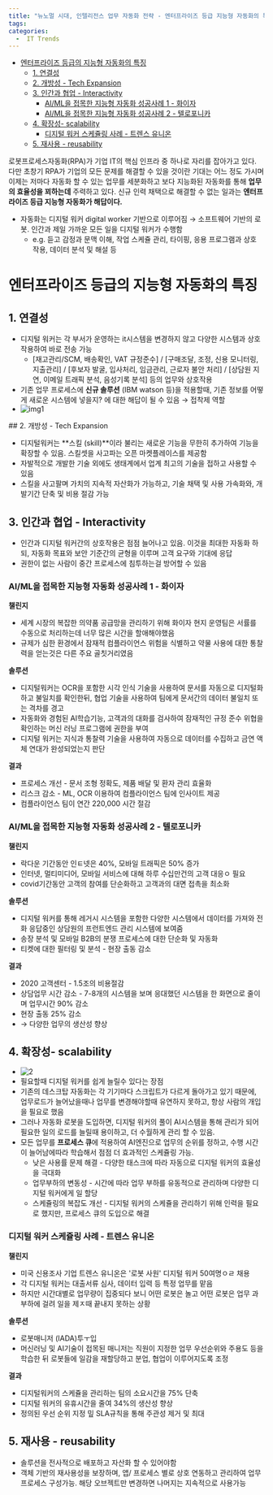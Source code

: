 ```yaml
---
title: "뉴노멀 시대, 인텔리전스 업무 자동화 전략 - 엔터프라이즈 등급 지능형 자동화의 특징과 사례"
tags:
categories:
  -  IT Trends
---
```


<!-- TOC START min:1 max:3 link:true asterisk:false update:true -->
- [엔터프라이즈 등급의 지능형 자동화의 특징](#엔터프라이즈-등급의-지능형-자동화의-특징)
  - [1. 연결성](#1-연결성)
  - [2. 개방성 - Tech Expansion](#2-개방성---tech-expansion)
  - [3. 인간과 협업 - Interactivity](#3-인간과-협업---interactivity)
    - [AI/ML을 접목한 지능형 자동화 성공사례 1 - 화이자](#aiml을-접목한-지능형-자동화-성공사례-1---화이자)
    - [AI/ML을 접목한 지능형 자동화 성공사례 2 - 텔로포니카](#aiml을-접목한-지능형-자동화-성공사례-2---텔로포니카)
  - [4. 확장성- scalability](#4-확장성--scalability)
    - [디지털 워커 스케쥴링 사례 - 트렌스 유니온](#디지털-워커-스케쥴링-사례---트렌스-유니온)
  - [5. 재사용 - reusability](#5-재사용---reusability)
<!-- TOC END -->



로봇프로세스자동화(RPA)가 기업 IT의 핵심 인프라 중 하나로 자리를 잡아가고 있다. 다만 초창기 RPA가 기업의 모든 문제를 해결할 수 있을 것이란 기대는 어느 정도 가시며 이제는 저마다 자동화 할 수 있는 업무를 세분화하고 보다 지능화된 자동화를 통해 **업무의 효율성을 꾀하는데** 주력하고 있다. 신규 인력 채택으로 해결할 수 없는 일과는 **엔터프라이즈 등급 지능형 자동화가 해답이다.**
- 자동화는 디지털 워커 digital worker 기반으로 이루어짐 → 소프트웨어 기반의 로봇. 인간과 제일 가까운 모든 일을 디지털 워커가 수행함
    - e.g. 듣고 감정과 문맥 이해, 작업 스케쥴 관리, 타이핑, 응용 프로그램과 상호 작용, 데이터 분석 및 해설 등


# 엔터프라이즈 등급의 지능형 자동화의 특징

## 1. 연결성
- 디지털 워커는 각 부서가 운영하는 it시스템을 변경하지 않고 다양한 시스템과 상호작용하여 바로 전송 가능
  - [재고관리/SCM, 배송확인, VAT 규정준수] / [구매조달, 조정, 신용 모니터링, 지출관리] / [후보자 발굴, 입사처리, 임금관리, 근로자 불안 처리] / [상담원 지연, 이메일 트래픽 분석, 음성기록 분석] 등의 업무와 상호작용
- 기존 업무 프로세스에 **신규 솔루션** (IBM watson 등)을 적용할때, 기존 정보를 어떻게 새로운 시스템에 넣을지? 에 대한 해답이 될 수 있음 → 접착제 역할
- ![img1](https://user-images.githubusercontent.com/33334078/116967249-da520600-acec-11eb-9964-a8db8ca1daaf.png)



## 2. 개방성 - Tech Expansion
- 디지털워커는 **스킬 (skill)**이라 불리는 새로운 기능을 무한히 추가하여 기능을 확장할 수 있음. 스킬셋을 사고파는 오픈 마켓플레이스를 제공함
- 자발적으로 개발한 기술 외에도 생태계에서 업계 최고의 기술을 접하고 사용할 수 있음
- 스킬을 사고팔며 가치의 지속적 자산화가 가능하고, 기술 채택 및 사용 가속화와, 개발기간 단축 및 비용 절감 가능


## 3. 인간과 협업 - Interactivity
- 인간과 디지털 워커간의 상호작용은 점점 늘어나고 있음. 이것을 최대한 자동화 하되, 자동화 목표와 보안 기준간의 균형을 이루며 고객 요구와 기대에 응답
- 권한이 없는 사람이 중간 프로세스에 침투하는걸 방어할 수 있음


### AI/ML을 접목한 지능형 자동화 성공사례 1 - 화이자
**챌린지**
- 세계 시장의 복잡한 의약품 공급망을 관리하기 위해 화이자 현지 운영팀은 서률를 수동으로 처리하는데 너무 많은 시간을 할애해야했음
- 규제가 심한 환경에서 잠재적 컴플라이언스 위험을 식별하고 약물 사용에 대한 통찰력을 얻는것은 다른 주요 골칫거리였음

**솔루션**
- 디지털워커는 OCR을 포함한 시각 인식 기술을 사용하여 문서를 자동으로 디지털화하고 불일치를 확인한뒤, 협업 기술을 사용하여 팀에게 문서간의 데이터 불일치 또는 격차를 경고
- 자동화와 경험된 AI학습기능, 고객과의 대화를 검사하여 잠재적인 규정 준수 위협을 확인하는 머신 러닝 프로그램에 권한을 부여
- 디지털 워커는 지식과 통찰력 기술을 사용하여 자동으로 데이터를 수집하고 금연 액체 연대가 완성되었는지 판단

**결과**
- 프로세스 개선 - 문서 조형 정확도, 제품 배달 및 환자 관리 효율화
- 리스크 감소 - ML, OCR 이용하여 컴플라이언스 팀에 인사이트 제공
- 컴플라이언스 팀이 연간 220,000 시간 절감


### AI/ML을 접목한 지능형 자동화 성공사례 2 - 텔로포니카

**챌린지**
- 락다운 기간동안 인ㅌ넷은 40%, 모바일 트래픽은 50% 증가
- 인터넷, 멀티미디어, 모바일 서비스에 대해 하루 수십만건의 고객 대응ㅇ 필요
- covid기간동안 고객의 참여를 단순화하고 고객과의 대면 접촉을 최소화

**솔루션**
- 디지털 워커를 통해 레거시 시스템을 포함한 다양한 시스템에서 데이터를 가져와 전화 응답중인 상담원의 프런트엔드 관리 시스템에 보여줌
- 송장 분석 및 모바일 B2B의 분쟁 프로세스에 대한 단순화 및 자동화
- 티켓에 대한 필터링 및 분석 - 현장 출동 감소

**결과**
- 2020 고객센터 - 1.5조의 비용절감
- 상담업무 시간 감소 - 7-8개의 시스템을 보며 응대했던 시스템을 한 화면으로 줄이며  업무시간 90% 감소
- 현장 출동 25% 감소
- → 다양한 업무의 생산성 향상



## 4. 확장성- scalability
- ![2](https://user-images.githubusercontent.com/33334078/116967428-3a48ac80-aced-11eb-8437-6e9551dab6b1.png)
- 필요할때 디지털 워커를 쉽게 늘릴수 있다는 장점
- 기존의 데스크탑 자동화는 각 기기마다 스크립트가 다르게 돌아가고 있기 때문에, 업무로드가 늘어났을때나 업무를 변경해야할때 유연하지 못하고, 항상 사람의 개입을 필요로 했음
- 그러나 자동화 로봇을 도입하면, 디지털 워커의 풀이 AI시스템을 통해 관리가 되어 필요한 일의 로드를 늘릴때 용이하고, 더 수월하게 관리 할 수 있음.
- 모든 업무를 **프로세스 큐**에 적용하여 AI엔진으로 업무의 순위를 정하고, 수행 시간이 늘어남에따라 학습해서 점점 더 효과적인 스케쥴링 가능.
    - 낮은 사용률 문제 해결 - 다양한 태스크에 따라 자동으로 디지털 워커의 효율성을 극대화
    - 업무부하의 변동성 - 시간에 따라 업무 부하를 유동적으로 관리하며 다양한 디지털 워커에게 일 할당
    - 스케쥴링의 복잡도 개선 - 디지털 워커의 스케쥴을 관리하기 위해 인력을 필요로 했지만, 프로세스 큐의 도입으로 해결


### 디지털 워커 스케쥴링 사례 - 트렌스 유니온
**챌린지**
- 미국 신용조사 기업 트렌스 유니온은 '로봇 사원' 디지털 워커 50여명ㅇㄹ 채용
- 각 디지털 워커는 대출서류 심사, 데이터 입력 등 특정 업무를 맡음
- 하지만 시간대별로 업무량이 집중되다 보니 어떤 로봇은 놀고 어떤 로봇은 업무 과부하에 걸려 일을 제ㅈ때 끝내지 못하는 상황

**솔루션**
- 로봇매니저 (IADA)투ㅜ입
- 머신러닝 및 AI기술이 접목된 매니저는 직원이 지정한 업무 우선순위와 주용도 등을 학습한 뒤 로봇들에 일감을 재할당하고 분업, 협업이 이루어지도록 조정

**결과**
- 디지털워커의 스케쥴을 관리하는 팀의 소요시간을 75% 단축
- 디지털 워커의 유휴시간을 줄여 34%의 생산성 향상
- 정의된 우선 순위 지정 밒 SLA규칙을 통해 주관성 제거 및 최대


## 5. 재사용 - reusability
- 솔루션을 전사적으로 배포하고 자산화 할 수 있어야함
- 객체 기반의 재사용성을 보장하며, 앱/ 프로세스 별로 상호 연동하고 관리하여 업무 프로세스 구성가능. 해당 오브젝트만 변경하면 나머지는 지속적으로 사용가능
